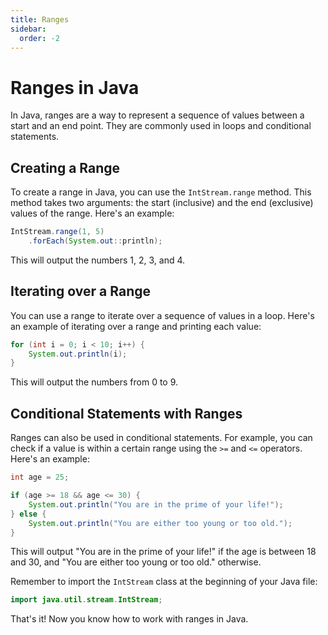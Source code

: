 ```yaml
---
title: Ranges
sidebar:
  order: -2
---
```

# Ranges in Java

In Java, ranges are a way to represent a sequence of values between a start and an end point. They are commonly used in loops and conditional statements.

## Creating a Range

To create a range in Java, you can use the `IntStream.range` method. This method takes two arguments: the start (inclusive) and the end (exclusive) values of the range. Here's an example:

```java
IntStream.range(1, 5)
    .forEach(System.out::println);
```

This will output the numbers 1, 2, 3, and 4.

## Iterating over a Range

You can use a range to iterate over a sequence of values in a loop. Here's an example of iterating over a range and printing each value:

```java
for (int i = 0; i < 10; i++) {
    System.out.println(i);
}
```

This will output the numbers from 0 to 9.

## Conditional Statements with Ranges

Ranges can also be used in conditional statements. For example, you can check if a value is within a certain range using the `>=` and `<=` operators. Here's an example:

```java
int age = 25;

if (age >= 18 && age <= 30) {
    System.out.println("You are in the prime of your life!");
} else {
    System.out.println("You are either too young or too old.");
}
```

This will output "You are in the prime of your life!" if the age is between 18 and 30, and "You are either too young or too old." otherwise.

Remember to import the `IntStream` class at the beginning of your Java file:

```java
import java.util.stream.IntStream;
```

That's it! Now you know how to work with ranges in Java.
